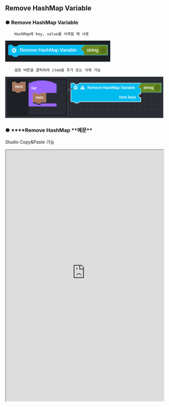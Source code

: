 ## Remove HashMap Variable

### ● Remove HashMap Variable

        HashMap에 key, value를 삭제할 때 사용

![](../../../img/assets/image%20%289%29.png)

        설정 버튼을 클릭하여 item을 추가 또는 삭제 가능

![](../../../img/assets/image%20%2874%29.png)

### ● \***\*Remove HashMap **예문\*\*

<p class='comment'>Studio Copy&Paste 가능</p>
<iframe
    src="https://d1sxhpvag16wqc.cloudfront.net/v3.1.0/hashmap/remove_hashmap"
    width="100%"
    height="800px"
    allow=""
    sandbox="allow-scripts allow-same-origin"/>
<div class="display-pdf">
    <p><img src="../../img/assets/image%20%2865%29.png" alt="" /></p>
    <p><img src="../../img/assets/image%20%28200%29.png" alt="" /></p>
    <p><img src="../../img/assets/image%20%28137%29.png" alt="" /></p>
</div>

### ● \***\*Remove HashMap **결과\*\*

```text
{
  "result": {
    "key01": "value01",
    "key03": "value03"
  }
}
```
